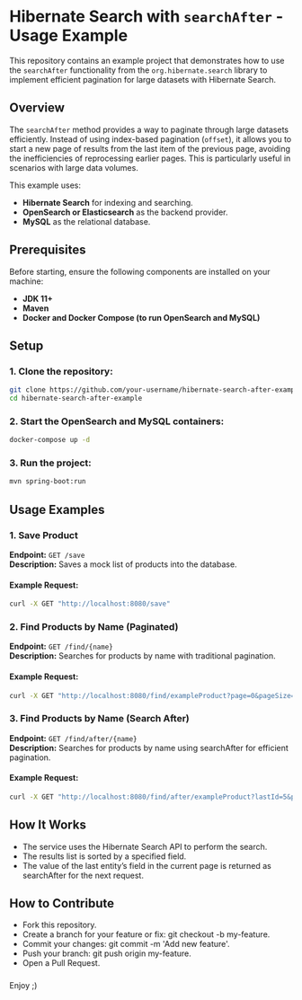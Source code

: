 # Hibernate Search with `searchAfter` - Usage Example

This repository contains an example project that demonstrates how to use the `searchAfter` functionality from the `org.hibernate.search` library to implement efficient pagination for large datasets with Hibernate Search.

## Overview

The `searchAfter` method provides a way to paginate through large datasets efficiently. Instead of using index-based pagination (`offset`), it allows you to start a new page of results from the last item of the previous page, avoiding the inefficiencies of reprocessing earlier pages. This is particularly useful in scenarios with large data volumes.

This example uses:

- **Hibernate Search** for indexing and searching.
- **OpenSearch or Elasticsearch** as the backend provider.
- **MySQL** as the relational database.


## Prerequisites
Before starting, ensure the following components are installed on your machine:

- **JDK 11+**
- **Maven**
- **Docker and Docker Compose (to run OpenSearch and MySQL)**         


## Setup

### 1. Clone the repository:
```bash
git clone https://github.com/your-username/hibernate-search-after-example.git
cd hibernate-search-after-example
```

### 2. Start the OpenSearch and MySQL containers:
```bash
docker-compose up -d
```

### 3. Run the project:
```bash
mvn spring-boot:run
```


## Usage Examples       

### 1. Save Product

**Endpoint:** `GET /save`  
**Description:** Saves a mock list of products into the database.

#### Example Request:

```bash
curl -X GET "http://localhost:8080/save"
```


### 2. Find Products by Name (Paginated)

**Endpoint:** `GET /find/{name}`  
**Description:** Searches for products by name with traditional pagination.

#### Example Request:

```bash
curl -X GET "http://localhost:8080/find/exampleProduct?page=0&pageSize=10"
```


### 3. Find Products by Name (Search After)

**Endpoint:** `GET /find/after/{name}`  
**Description:** Searches for products by name using searchAfter for efficient pagination.

#### Example Request:

```bash
curl -X GET "http://localhost:8080/find/after/exampleProduct?lastId=5&pageSize=10"
```


## How It Works ##
- The service uses the Hibernate Search API to perform the search.
- The results list is sorted by a specified field.
- The value of the last entity’s field in the current page is returned as searchAfter for the next request.


## How to Contribute ##
- Fork this repository.
- Create a branch for your feature or fix: git checkout -b my-feature.
- Commit your changes: git commit -m 'Add new feature'.
- Push your branch: git push origin my-feature.
- Open a Pull Request.



###
Enjoy ;)